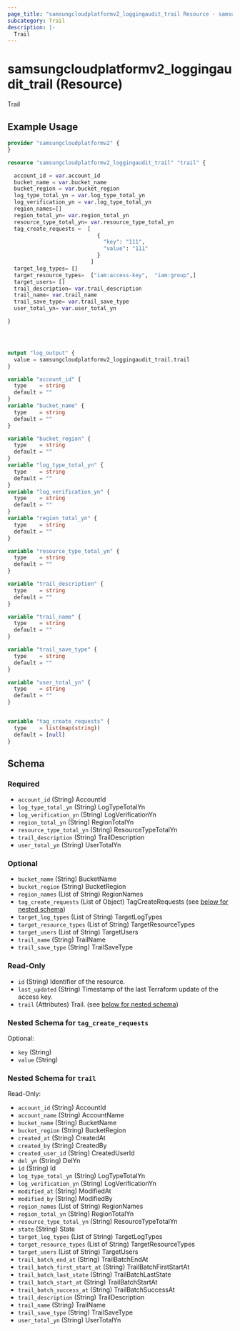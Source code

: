 ```yaml
---
page_title: "samsungcloudplatformv2_loggingaudit_trail Resource - samsungcloudplatformv2"
subcategory: Trail
description: |-
  Trail
---
```


# samsungcloudplatformv2_loggingaudit_trail (Resource)

Trail

## Example Usage

```terraform
provider "samsungcloudplatformv2" {
}

resource "samsungcloudplatformv2_loggingaudit_trail" "trail" {

  account_id = var.account_id
  bucket_name = var.bucket_name
  bucket_region = var.bucket_region
  log_type_total_yn = var.log_type_total_yn
  log_verification_yn = var.log_type_total_yn
  region_names=[]
  region_total_yn= var.region_total_yn
  resource_type_total_yn= var.resource_type_total_yn
  tag_create_requests =  [
                            {
                              "key": "111",
                              "value": "111"
                            }
                          ]
  target_log_types= []
  target_resource_types=  ["iam:access-key",  "iam:group",]
  target_users= []
  trail_description= var.trail_description
  trail_name= var.trail_name
  trail_save_type= var.trail_save_type
  user_total_yn= var.user_total_yn

}




output "log_output" {
  value = samsungcloudplatformv2_loggingaudit_trail.trail
}

variable "account_id" {
  type    = string
  default = ""
}
variable "bucket_name" {
  type    = string
  default = ""
}

variable "bucket_region" {
  type    = string
  default = ""
}
variable "log_type_total_yn" {
  type    = string
  default = ""
}
variable "log_verification_yn" {
  type    = string
  default = ""
}
variable "region_total_yn" {
  type    = string
  default = ""
}

variable "resource_type_total_yn" {
  type    = string
  default = ""
}

variable "trail_description" {
  type    = string
  default = ""
}

variable "trail_name" {
  type    = string
  default = ""
}

variable "trail_save_type" {
  type    = string
  default = ""
}

variable "user_total_yn" {
  type    = string
  default = ""
}


variable "tag_create_requests" {
  type    = list(map(string))
  default = [null]
}
```

<!-- schema generated by tfplugindocs -->
## Schema

### Required

- `account_id` (String) AccountId
- `log_type_total_yn` (String) LogTypeTotalYn
- `log_verification_yn` (String) LogVerificationYn
- `region_total_yn` (String) RegionTotalYn
- `resource_type_total_yn` (String) ResourceTypeTotalYn
- `trail_description` (String) TrailDescription
- `user_total_yn` (String) UserTotalYn

### Optional

- `bucket_name` (String) BucketName
- `bucket_region` (String) BucketRegion
- `region_names` (List of String) RegionNames
- `tag_create_requests` (List of Object) TagCreateRequests (see [below for nested schema](#nestedatt--tag_create_requests))
- `target_log_types` (List of String) TargetLogTypes
- `target_resource_types` (List of String) TargetResourceTypes
- `target_users` (List of String) TargetUsers
- `trail_name` (String) TrailName
- `trail_save_type` (String) TrailSaveType

### Read-Only

- `id` (String) Identifier of the resource.
- `last_updated` (String) Timestamp of the last Terraform update of the access key.
- `trail` (Attributes) Trail. (see [below for nested schema](#nestedatt--trail))

<a id="nestedatt--tag_create_requests"></a>
### Nested Schema for `tag_create_requests`

Optional:

- `key` (String)
- `value` (String)


<a id="nestedatt--trail"></a>
### Nested Schema for `trail`

Read-Only:

- `account_id` (String) AccountId
- `account_name` (String) AccountName
- `bucket_name` (String) BucketName
- `bucket_region` (String) BucketRegion
- `created_at` (String) CreatedAt
- `created_by` (String) CreatedBy
- `created_user_id` (String) CreatedUserId
- `del_yn` (String) DelYn
- `id` (String) Id
- `log_type_total_yn` (String) LogTypeTotalYn
- `log_verification_yn` (String) LogVerificationYn
- `modified_at` (String) ModifiedAt
- `modified_by` (String) ModifiedBy
- `region_names` (List of String) RegionNames
- `region_total_yn` (String) RegionTotalYn
- `resource_type_total_yn` (String) ResourceTypeTotalYn
- `state` (String) State
- `target_log_types` (List of String) TargetLogTypes
- `target_resource_types` (List of String) TargetResourceTypes
- `target_users` (List of String) TargetUsers
- `trail_batch_end_at` (String) TrailBatchEndAt
- `trail_batch_first_start_at` (String) TrailBatchFirstStartAt
- `trail_batch_last_state` (String) TrailBatchLastState
- `trail_batch_start_at` (String) TrailBatchStartAt
- `trail_batch_success_at` (String) TrailBatchSuccessAt
- `trail_description` (String) TrailDescription
- `trail_name` (String) TrailName
- `trail_save_type` (String) TrailSaveType
- `user_total_yn` (String) UserTotalYn